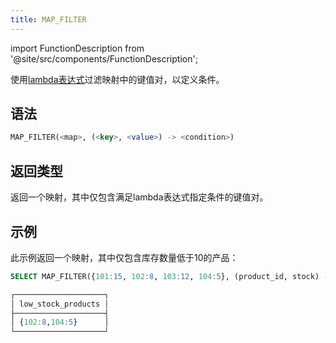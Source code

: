 ```yaml
---
title: MAP_FILTER
---
```

import FunctionDescription from '@site/src/components/FunctionDescription';

<FunctionDescription description="引入或更新: v1.2.652"/>

使用[lambda表达式](../../00-sql-reference/42-lambda-expressions.md)过滤映射中的键值对，以定义条件。

## 语法

```sql
MAP_FILTER(<map>, (<key>, <value>) -> <condition>)
```

## 返回类型

返回一个映射，其中仅包含满足lambda表达式指定条件的键值对。

## 示例

此示例返回一个映射，其中仅包含库存数量低于10的产品：

```sql
SELECT MAP_FILTER({101:15, 102:8, 103:12, 104:5}, (product_id, stock) -> (stock < 10)) AS low_stock_products;

┌────────────────────┐
│ low_stock_products │
├────────────────────┤
│ {102:8,104:5}      │
└────────────────────┘
```